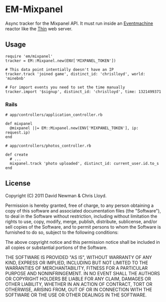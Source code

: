 # EM-Mixpanel

Async tracker for the Mixpanel API. It must run inside an [Eventmachine](https://github.com/eventmachine/eventmachine) reactor like the [Thin](https://github.com/macournoyer/thin) web server.

## Usage

    require 'em/mixpanel'
    tracker = EM::Mixpanel.new(ENV['MIXPANEL_TOKEN'])
    
    # This data point intentially doesn't have an IP
    tracker.track 'joined game', distinct_id: 'chrislloyd', world: 'minebnb'
    
    # For import events you need to set the time manually
    tracker.import '$signup', distinct_id: 'chrislloyd', time: 1321499371

### Rails
    
    # app/controllers/application_controller.rb
    
    def mixpanel
      @mixpanel ||= EM::Mixpanel.new(ENV['MIXPANEL_TOKEN'], ip: request.ip)
    end
    
    # app/controllers/photos_controller.rb
    
    def create
      # ...
      mixpanel.track 'photo uploaded', distinct_id: current_user.id.to_s
    end


## License

Copyright (C) 2011 David Newman & Chris Lloyd.

Permission is hereby granted, free of charge, to any person obtaining a copy of
this software and associated documentation files (the "Software"), to deal in
the Software without restriction, including without limitation the rights to
use, copy, modify, merge, publish, distribute, sublicense, and/or sell copies
of the Software, and to permit persons to whom the Software is furnished to do
so, subject to the following conditions:

The above copyright notice and this permission notice shall be included in all
copies or substantial portions of the Software.

THE SOFTWARE IS PROVIDED "AS IS", WITHOUT WARRANTY OF ANY KIND, EXPRESS OR
IMPLIED, INCLUDING BUT NOT LIMITED TO THE WARRANTIES OF MERCHANTABILITY,
FITNESS FOR A PARTICULAR PURPOSE AND NONINFRINGEMENT. IN NO EVENT SHALL THE
AUTHORS OR COPYRIGHT HOLDERS BE LIABLE FOR ANY CLAIM, DAMAGES OR OTHER
LIABILITY, WHETHER IN AN ACTION OF CONTRACT, TORT OR OTHERWISE, ARISING FROM,
OUT OF OR IN CONNECTION WITH THE SOFTWARE OR THE USE OR OTHER DEALINGS IN THE
SOFTWARE.


    